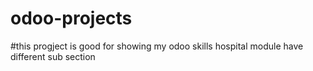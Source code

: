 ﻿# odoo-projects
#this progject is good for showing my odoo skills
hospital module have different sub section
